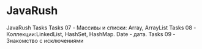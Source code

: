 # JavaRush
JavaRush Tasks
Tasks 07 -  Массивы и списки: Array, ArrayList
Tasks 08 -  Коллекции:LinkedList, HashSet, HashMap. Date - дата.
Tasks 09 -  Знакомство с исключениями
